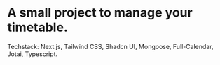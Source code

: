 # A small project to manage your timetable.

Techstack: Next.js, Tailwind CSS, Shadcn UI, Mongoose, Full-Calendar, Jotai, Typescript.
